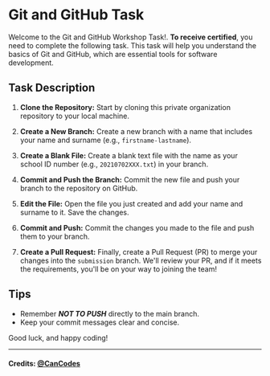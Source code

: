 # Git and GitHub Task

Welcome to the Git and GitHub Workshop Task!. **To receive certified**, you need to complete the following task. This task will help you understand the basics of Git and GitHub, which are essential tools for software development.

## Task Description

1. **Clone the Repository:** Start by cloning this private organization repository to your local machine.

2. **Create a New Branch:** Create a new branch with a name that includes your name and surname (e.g., `firstname-lastname`).

3. **Create a Blank File:** Create a blank text file with the name as your school ID number (e.g., `20210702XXX.txt`) in your branch.

4. **Commit and Push the Branch:** Commit the new file and push your branch to the repository on GitHub.

5. **Edit the File:** Open the file you just created and add your name and surname to it. Save the changes.

6. **Commit and Push:** Commit the changes you made to the file and push them to your branch.

7. **Create a Pull Request:** Finally, create a Pull Request (PR) to merge your changes into the `submission` branch. We'll review your PR, and if it meets the requirements, you'll be on your way to joining the team!

## Tips

- Remember <b>**_NOT TO PUSH_**</b> directly to the main branch.
- Keep your commit messages clear and concise.

Good luck, and happy coding!

---

#### Credits: [@CanCodes](https://github.com/CanCodes)
